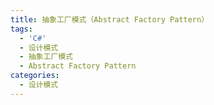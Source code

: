 ```yaml
---
title: 抽象工厂模式（Abstract Factory Pattern）
tags:
  - 'C#'
  - 设计模式
  - 抽象工厂模式
  - Abstract Factory Pattern
categories:
  - 设计模式
---
```




